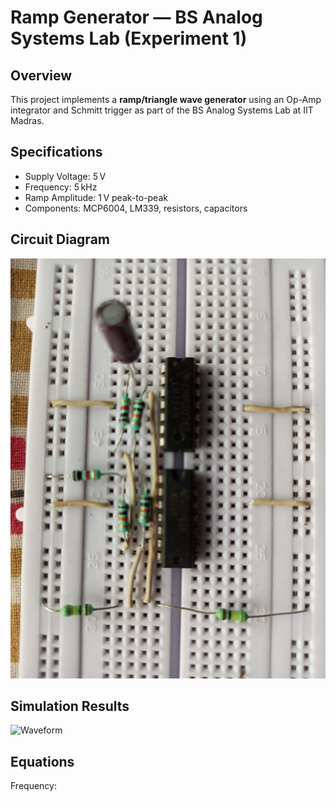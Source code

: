 # Ramp Generator — BS Analog Systems Lab (Experiment 1)

## Overview
This project implements a **ramp/triangle wave generator** using an Op-Amp integrator and Schmitt trigger as part of the BS Analog Systems Lab at IIT Madras.

## Specifications
- Supply Voltage: 5 V
- Frequency: 5 kHz
- Ramp Amplitude: 1 V peak-to-peak
- Components: MCP6004, LM339, resistors, capacitors

## Circuit Diagram
![Circuit Schematic](https://github.com/Sayantan-Maity-hub/Analog_Systems_Lab_Ramp_Generator/blob/main/Ramp_generator%20circuit%20diagram.jpg)

## Simulation Results
![Waveform](Simulation_Waveforms.png)

## Equations
Frequency:
